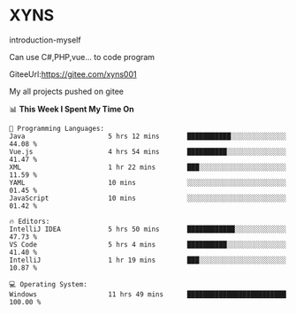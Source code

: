 # XYNS
introduction-myself

Can use C#,PHP,vue... to code program

GiteeUrl:https://gitee.com/xyns001

My all projects pushed on gitee

<!--START_SECTION:waka-->
📊 **This Week I Spent My Time On** 

```text
💬 Programming Languages: 
Java                     5 hrs 12 mins       ███████████░░░░░░░░░░░░░░   44.08 % 
Vue.js                   4 hrs 54 mins       ██████████░░░░░░░░░░░░░░░   41.47 % 
XML                      1 hr 22 mins        ███░░░░░░░░░░░░░░░░░░░░░░   11.59 % 
YAML                     10 mins             ░░░░░░░░░░░░░░░░░░░░░░░░░   01.45 % 
JavaScript               10 mins             ░░░░░░░░░░░░░░░░░░░░░░░░░   01.42 % 

🔥 Editors: 
IntelliJ IDEA            5 hrs 50 mins       ████████████░░░░░░░░░░░░░   47.73 % 
VS Code                  5 hrs 4 mins        ██████████░░░░░░░░░░░░░░░   41.40 % 
IntelliJ                 1 hr 19 mins        ███░░░░░░░░░░░░░░░░░░░░░░   10.87 % 

💻 Operating System: 
Windows                  11 hrs 49 mins      █████████████████████████   100.00 % 
```


<!--END_SECTION:waka-->
